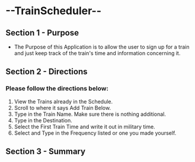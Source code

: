 # --TrainScheduler--

## Section 1 - Purpose

- The Purpose of this Application is to allow the user to sign up for a train and just keep track of the train's time and information concerning it.

## Section 2 - Directions

### Please follow the directions below:

1. View the Trains already in the Schedule.
2. Scroll to where it says Add Train Below. 
3. Type in the Train Name. Make sure there is nothing additional. 
4. Type in the Destination. 
5. Select the First Train Time and write it out in military time. 
6. Select and Type in the Frequency listed or one you made yourself. 

## Section 3 - Summary